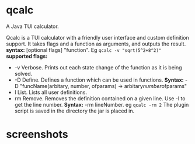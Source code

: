 # qcalc
A Java TUI calculator.

Qcalc is a TUI calculator with a friendly user interface and custom definition support. It takes flags and a function as arguments,
and outputs the result. 
<br />
**syntax:** [optional flags] "function". Eg `qcalc -v "sqrt(5^2+8^2)"`
<br />
**supported flags:**
- -v Verbose. Prints out each state change of the function as it is being solved.
- -D Define. Defines a function which can be used in functions. 
  **Syntax:** -D "funcName(arbitary, number, ofparams) -> arbitary*number*ofparams"
- l List. Lists all user definitions.
- rm Remove. Removes the definition contained on a given line. Use -l to get the line number. **Syntax:** -rm lineNumber. 
  eg `qcalc -rm 2`
  The plugin script is saved in the directory the jar is placed in.
 # screenshots
  
